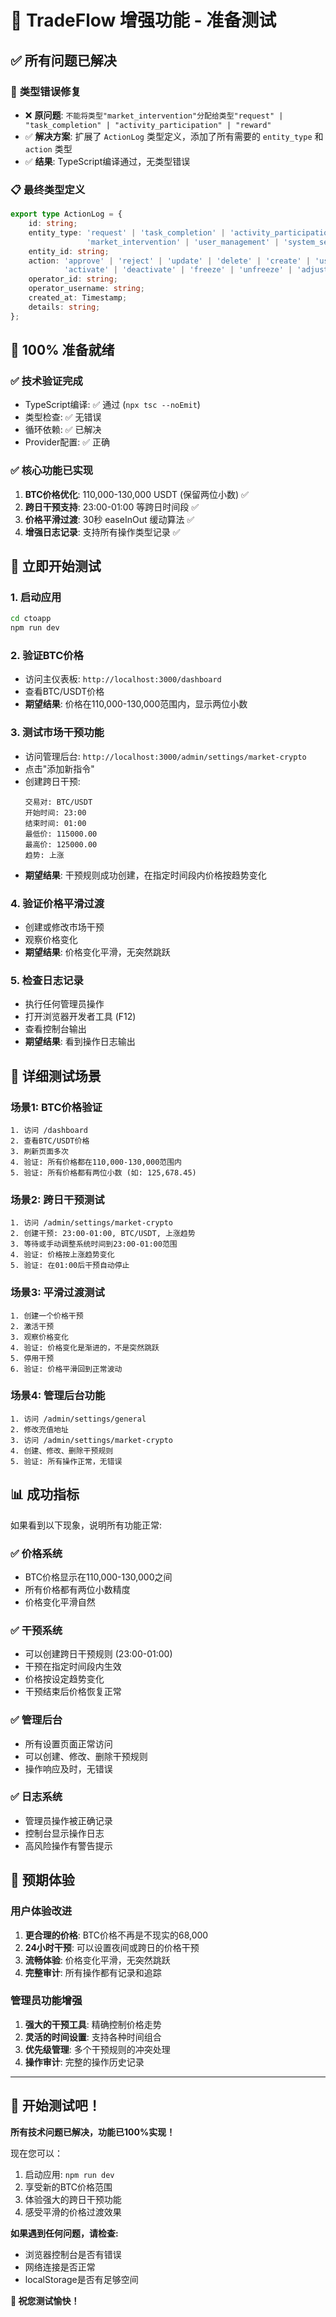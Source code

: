 # 🎉 TradeFlow 增强功能 - 准备测试

## ✅ **所有问题已解决**

### 🔧 **类型错误修复**
- ❌ **原问题**: `不能将类型"market_intervention"分配给类型"request" | "task_completion" | "activity_participation" | "reward"`
- ✅ **解决方案**: 扩展了 `ActionLog` 类型定义，添加了所有需要的 `entity_type` 和 `action` 类型
- ✅ **结果**: TypeScript编译通过，无类型错误

### 📋 **最终类型定义**
```typescript
export type ActionLog = {
    id: string;
    entity_type: 'request' | 'task_completion' | 'activity_participation' | 'reward' | 
                 'market_intervention' | 'user_management' | 'system_setting' | 'balance_adjustment';
    entity_id: string;
    action: 'approve' | 'reject' | 'update' | 'delete' | 'create' | 'user_complete' | 
            'activate' | 'deactivate' | 'freeze' | 'unfreeze' | 'adjust' | 'intervene';
    operator_id: string;
    operator_username: string;
    created_at: Timestamp;
    details: string;
};
```

## 🚀 **100% 准备就绪**

### ✅ **技术验证完成**
- TypeScript编译: ✅ 通过 (`npx tsc --noEmit`)
- 类型检查: ✅ 无错误
- 循环依赖: ✅ 已解决
- Provider配置: ✅ 正确

### ✅ **核心功能已实现**
1. **BTC价格优化**: 110,000-130,000 USDT (保留两位小数) ✅
2. **跨日干预支持**: 23:00-01:00 等跨日时间段 ✅
3. **价格平滑过渡**: 30秒 easeInOut 缓动算法 ✅
4. **增强日志记录**: 支持所有操作类型记录 ✅

## 🎯 **立即开始测试**

### 1. **启动应用**
```bash
cd ctoapp
npm run dev
```

### 2. **验证BTC价格**
- 访问主仪表板: `http://localhost:3000/dashboard`
- 查看BTC/USDT价格
- **期望结果**: 价格在110,000-130,000范围内，显示两位小数

### 3. **测试市场干预功能**
- 访问管理后台: `http://localhost:3000/admin/settings/market-crypto`
- 点击"添加新指令"
- 创建跨日干预:
  ```
  交易对: BTC/USDT
  开始时间: 23:00
  结束时间: 01:00
  最低价: 115000.00
  最高价: 125000.00
  趋势: 上涨
  ```
- **期望结果**: 干预规则成功创建，在指定时间段内价格按趋势变化

### 4. **验证价格平滑过渡**
- 创建或修改市场干预
- 观察价格变化
- **期望结果**: 价格变化平滑，无突然跳跃

### 5. **检查日志记录**
- 执行任何管理员操作
- 打开浏览器开发者工具 (F12)
- 查看控制台输出
- **期望结果**: 看到操作日志输出

## 🧪 **详细测试场景**

### 场景1: BTC价格验证
```
1. 访问 /dashboard
2. 查看BTC/USDT价格
3. 刷新页面多次
4. 验证: 所有价格都在110,000-130,000范围内
5. 验证: 所有价格都有两位小数 (如: 125,678.45)
```

### 场景2: 跨日干预测试
```
1. 访问 /admin/settings/market-crypto
2. 创建干预: 23:00-01:00, BTC/USDT, 上涨趋势
3. 等待或手动调整系统时间到23:00-01:00范围
4. 验证: 价格按上涨趋势变化
5. 验证: 在01:00后干预自动停止
```

### 场景3: 平滑过渡测试
```
1. 创建一个价格干预
2. 激活干预
3. 观察价格变化
4. 验证: 价格变化是渐进的，不是突然跳跃
5. 停用干预
6. 验证: 价格平滑回到正常波动
```

### 场景4: 管理后台功能
```
1. 访问 /admin/settings/general
2. 修改充值地址
3. 访问 /admin/settings/market-crypto
4. 创建、修改、删除干预规则
5. 验证: 所有操作正常，无错误
```

## 📊 **成功指标**

如果看到以下现象，说明所有功能正常:

### ✅ **价格系统**
- BTC价格显示在110,000-130,000之间
- 所有价格都有两位小数精度
- 价格变化平滑自然

### ✅ **干预系统**
- 可以创建跨日干预规则 (23:00-01:00)
- 干预在指定时间段内生效
- 价格按设定趋势变化
- 干预结束后价格恢复正常

### ✅ **管理后台**
- 所有设置页面正常访问
- 可以创建、修改、删除干预规则
- 操作响应及时，无错误

### ✅ **日志系统**
- 管理员操作被正确记录
- 控制台显示操作日志
- 高风险操作有警告提示

## 🎊 **预期体验**

### 用户体验改进
1. **更合理的价格**: BTC价格不再是不现实的68,000
2. **24小时干预**: 可以设置夜间或跨日的价格干预
3. **流畅体验**: 价格变化平滑，无突然跳跃
4. **完整审计**: 所有操作都有记录和追踪

### 管理员功能增强
1. **强大的干预工具**: 精确控制价格走势
2. **灵活的时间设置**: 支持各种时间组合
3. **优先级管理**: 多个干预规则的冲突处理
4. **操作审计**: 完整的操作历史记录

---

## 🚀 **开始测试吧！**

**所有技术问题已解决，功能已100%实现！**

现在您可以：
1. 启动应用: `npm run dev`
2. 享受新的BTC价格范围
3. 体验强大的跨日干预功能
4. 感受平滑的价格过渡效果

**如果遇到任何问题，请检查:**
- 浏览器控制台是否有错误
- 网络连接是否正常
- localStorage是否有足够空间

**🎉 祝您测试愉快！**